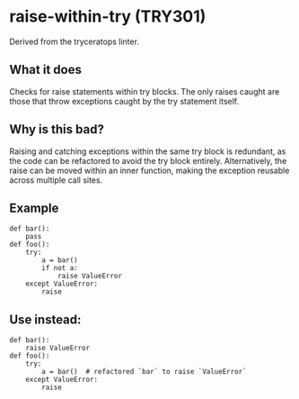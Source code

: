 # raise-within-try (TRY301)
Derived from the tryceratops linter.
## What it does
Checks for raise statements within try blocks. The only raises
caught are those that throw exceptions caught by the try statement itself.
## Why is this bad?
Raising and catching exceptions within the same try block is redundant,
as the code can be refactored to avoid the try block entirely.
Alternatively, the raise can be moved within an inner function, making
the exception reusable across multiple call sites.
## Example
```
def bar():
    pass
def foo():
    try:
        a = bar()
        if not a:
            raise ValueError
    except ValueError:
        raise
```
## Use instead:
```
def bar():
    raise ValueError
def foo():
    try:
        a = bar()  # refactored `bar` to raise `ValueError`
    except ValueError:
        raise
```